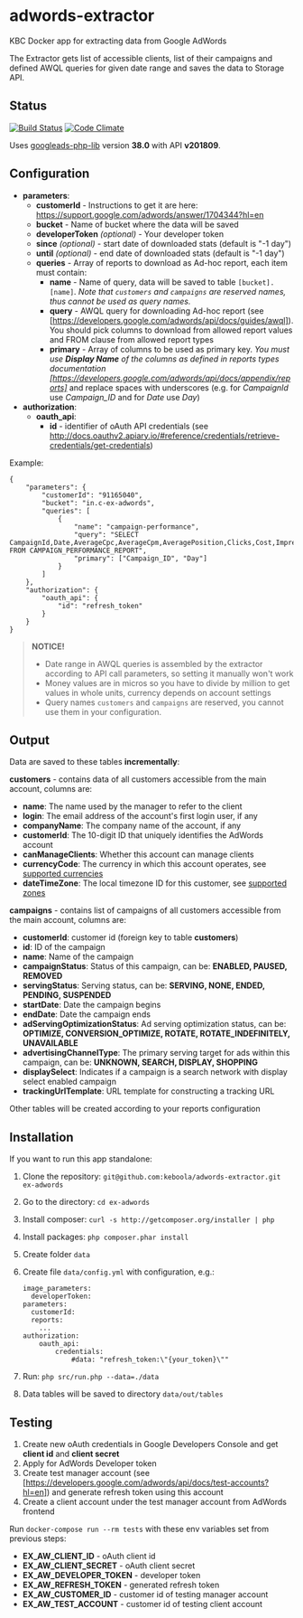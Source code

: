 # adwords-extractor
KBC Docker app for extracting data from Google AdWords

The Extractor gets list of accessible clients, list of their campaigns and defined AWQL queries for given date range and saves the data to Storage API.

## Status

[![Build Status](https://travis-ci.org/keboola/adwords-extractor.svg)](https://travis-ci.org/keboola/adwords-extractor) [![Code Climate](https://codeclimate.com/github/keboola/adwords-extractor/badges/gpa.svg)](https://codeclimate.com/github/keboola/adwords-extractor)

Uses [googleads-php-lib](https://github.com/googleads/googleads-php-lib) version **38.0** with API **v201809**.

## Configuration

- **parameters**:
    - **customerId** - Instructions to get it are here: https://support.google.com/adwords/answer/1704344?hl=en
    - **bucket** - Name of bucket where the data will be saved
    - **developerToken** *(optional)* - Your developer token
    - **since** *(optional)* - start date of downloaded stats (default is "-1 day")
    - **until** *(optional)* - end date of downloaded stats (default is "-1 day")
    - **queries** - Array of reports to download as Ad-hoc report, each item must contain:
        - **name** - Name of query, data will be saved to table `[bucket].[name]`.
        *Note that `customers` and `campaigns` are reserved names, thus cannot be used as query names.*
        - **query** - AWQL query for downloading Ad-hoc report (see [https://developers.google.com/adwords/api/docs/guides/awql]). You should pick columns to download from allowed report values and FROM clause from allowed report types
        - **primary** - Array of columns to be used as primary key. _You must use **Display Name** of the columns as defined in reports types documentation [https://developers.google.com/adwords/api/docs/appendix/reports]_ and replace spaces with underscores (e.g. for *CampaignId* use *Campaign_ID* and for *Date* use *Day*)
- **authorization**:
    - **oauth_api**:
        - **id** - identifier of oAuth API credentials (see http://docs.oauthv2.apiary.io/#reference/credentials/retrieve-credentials/get-credentials)

Example:
```
{
    "parameters": {
        "customerId": "91165040",
        "bucket": "in.c-ex-adwords",
        "queries": [
            {
                "name": "campaign-performance",
                "query": "SELECT CampaignId,Date,AverageCpc,AverageCpm,AveragePosition,Clicks,Cost,Impressions,AdNetworkType1 FROM CAMPAIGN_PERFORMANCE_REPORT",
                "primary": ["Campaign_ID", "Day"]
            }
        ]
    },
    "authorization": {
        "oauth_api": {
            "id": "refresh_token"
        }
    }
}
```


> **NOTICE!**
>
> - Date range in AWQL queries is assembled by the extractor according to API call parameters, so setting it manually
> won't work
> - Money values are in micros so you have to divide by million to get values in whole units, currency depends on account settings
> - Query names `customers` and `campaigns` are reserved, you cannot use them in your configuration.

## Output

Data are saved to these tables **incrementally**:

**customers** - contains data of all customers accessible from the main account, columns are:

- **name**: The name used by the manager to refer to the client
- **login**: The email address of the account's first login user, if any
- **companyName**: The company name of the account, if any
- **customerId**: The 10-digit ID that uniquely identifies the AdWords account
- **canManageClients**: Whether this account can manage clients
- **currencyCode**: The currency in which this account operates, see [supported currencies](https://developers.google.com/adwords/api/docs/appendix/currencycodes)
- **dateTimeZone**: The local timezone ID for this customer, see [supported zones](https://developers.google.com/adwords/api/docs/appendix/timezones)

**campaigns** - contains list of campaigns of all customers accessible from the main account, columns are:

- **customerId**: customer id (foreign key to table **customers**)
- **id**: ID of the campaign
- **name**: Name of the campaign
- **campaignStatus**: Status of this campaign, can be: **ENABLED, PAUSED, REMOVED**
- **servingStatus**: Serving status, can be: **SERVING, NONE, ENDED, PENDING, SUSPENDED**
- **startDate**: Date the campaign begins
- **endDate**: Date the campaign ends
- **adServingOptimizationStatus**: Ad serving optimization status, can be: **OPTIMIZE, CONVERSION_OPTIMIZE, ROTATE, ROTATE_INDEFINITELY, UNAVAILABLE**
- **advertisingChannelType**: The primary serving target for ads within this campaign, can be: **UNKNOWN, SEARCH, DISPLAY, SHOPPING**
- **displaySelect**: Indicates if a campaign is a search network with display select enabled campaign
- **trackingUrlTemplate**: URL template for constructing a tracking URL

Other tables will be created according to your reports configuration



## Installation

If you want to run this app standalone:

1. Clone the repository: `git@github.com:keboola/adwords-extractor.git ex-adwords`
2. Go to the directory: `cd ex-adwords`
3. Install composer: `curl -s http://getcomposer.org/installer | php`
4. Install packages: `php composer.phar install`
5. Create folder `data`
6. Create file `data/config.yml` with configuration, e.g.:

    ```
    image_parameters:
      developerToken:
    parameters:
      customerId:
      reports:
        ...
    authorization:
        oauth_api:
            credentials:
                #data: "refresh_token:\"{your_token}\""
    ```
7. Run: `php src/run.php --data=./data`
8. Data tables will be saved to directory `data/out/tables`


## Testing

1. Create new oAuth credentials in Google Developers Console and get **client id** and **client secret**
2. Apply for AdWords Developer token
3. Create test manager account (see [https://developers.google.com/adwords/api/docs/test-accounts?hl=en]) and generate refresh token using this account
4. Create a client account under the test manager account from AdWords frontend

Run `docker-compose run --rm tests` with these env variables set from previous steps:

- **EX_AW_CLIENT_ID** - oAuth client id
- **EX_AW_CLIENT_SECRET** - oAuth client secret
- **EX_AW_DEVELOPER_TOKEN** - developer token
- **EX_AW_REFRESH_TOKEN** - generated refresh token
- **EX_AW_CUSTOMER_ID** - customer id of testing manager account
- **EX_AW_TEST_ACCOUNT** - customer id of testing client account
